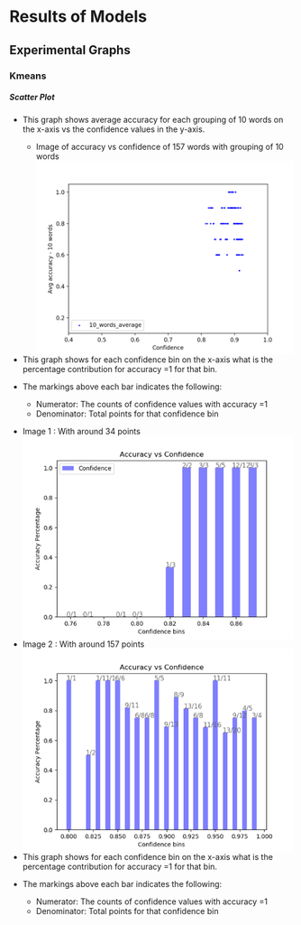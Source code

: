 # Results of Models
## Experimental Graphs
### Kmeans
##### Scatter Plot
-   This graph shows average accuracy for each grouping of 10 words on the x-axis vs the confidence values in the y-axis.
    -   Image of accuracy vs confidence of 157 words with grouping of 10 words
    <img src="https://github.com/sguptabsp/metaphor-identification/blob/plot-accuracy-vs-confidence/Sample/output/scatter_10_words_average_accuracy.png?raw=true"
     alt="Markdown Monster icon"
     style="float: left; margin-right: 10px;" />
-   This graph shows for each confidence bin on the x-axis what is the percentage contribution for accuracy =1 for that bin.
-   The markings above each bar indicates the following:
    - Numerator: The counts of confidence values with accuracy =1 
    - Denominator: Total points for that confidence bin

-   Image 1 : With around 34 points
<img src="https://github.com/sguptabsp/metaphor-identification/blob/plot-accuracy-vs-confidence/Sample/output/acccuracy1_percentage_bin_1569695890.png?raw=true"
     alt="Markdown Monster icon"
     style="float: left; margin-right: 10px;" />

-   Image 2 : With around 157 points
<img src="https://github.com/sguptabsp/metaphor-identification/blob/plot-accuracy-vs-confidence/Sample/output/acccuracy1_percentage_bin_1570039181.png?raw=true"
     alt="Markdown Monster icon"
     style="float: left; margin-right: 10px;" />
-   This graph shows for each confidence bin on the x-axis what is the percentage contribution for accuracy =1 for that bin.
-   The markings above each bar indicates the following:
    - Numerator: The counts of confidence values with accuracy =1 
    - Denominator: Total points for that confidence bin
